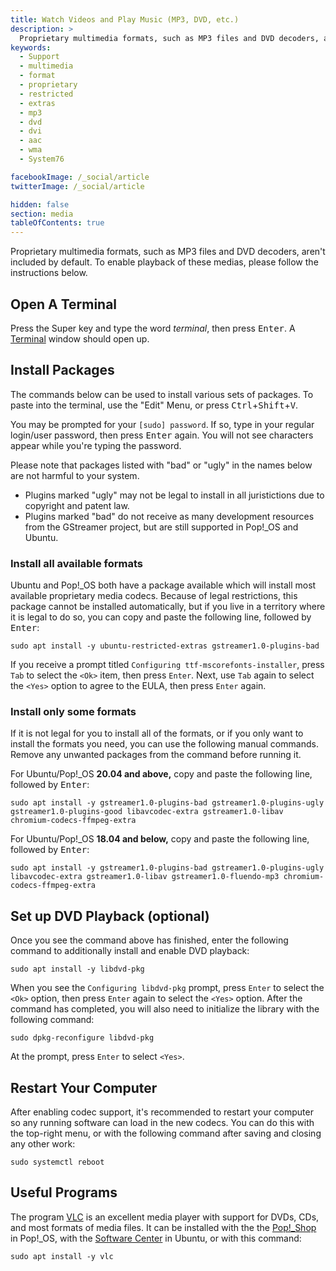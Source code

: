 ```yaml
---
title: Watch Videos and Play Music (MP3, DVD, etc.)
description: >
  Proprietary multimedia formats, such as MP3 files and DVD decoders, aren't included by default. To enable playback of these media, please see this document.
keywords:
  - Support
  - multimedia
  - format
  - proprietary
  - restricted
  - extras
  - mp3
  - dvd
  - dvi
  - aac
  - wma
  - System76

facebookImage: /_social/article
twitterImage: /_social/article

hidden: false
section: media
tableOfContents: true
---
```


Proprietary multimedia formats, such as MP3 files and DVD decoders, aren't included by default. To enable playback of these medias, please follow the instructions below.

## Open A Terminal

Press the Super key <kbd><font-awesome-icon :icon="['fab', 'ubuntu']"></font-awesome-icon></kbd> and type the word *terminal*, then press <kbd>Enter</kbd>. A <u>Terminal</u> window should open up.

## Install Packages

The commands below can be used to install various sets of packages. To paste into the terminal, use the "Edit" Menu, or press <kbd>Ctrl</kbd>+<kbd>Shift</kbd>+<kbd>V</kbd>.

You may be prompted for your `[sudo] password`. If so, type in your regular login/user password, then press <kbd>Enter</kbd> again. You will not see characters appear while you're typing the password.

Please note that packages listed with "bad" or "ugly" in the names below are not harmful to your system.

- Plugins marked "ugly" may not be legal to install in all juristictions due to copyright and patent law.
- Plugins marked "bad" do not receive as many development resources from the GStreamer project, but are still supported in Pop!\_OS and Ubuntu.

### Install all available formats

Ubuntu and Pop!\_OS both have a package available which will install most available proprietary media codecs. Because of legal restrictions, this package cannot be installed automatically, but if you live in a territory where it is legal to do so, you can copy and paste the following line, followed by <kbd>Enter</kbd>:

```
sudo apt install -y ubuntu-restricted-extras gstreamer1.0-plugins-bad
```

If you receive a prompt titled `Configuring ttf-mscorefonts-installer`, press `Tab` to select the `<Ok>` item, then press `Enter`. Next, use `Tab` again to select the `<Yes>` option to agree to the EULA, then press `Enter` again.

### Install only some formats

If it is not legal for you to install all of the formats, or if you only want to install the formats you need, you can use the following manual commands. Remove any unwanted packages from the command before running it.

For Ubuntu/Pop!\_OS **20.04 and above,** copy and paste the following line, followed by <kbd>Enter</kbd>:

```
sudo apt install -y gstreamer1.0-plugins-bad gstreamer1.0-plugins-ugly gstreamer1.0-plugins-good libavcodec-extra gstreamer1.0-libav chromium-codecs-ffmpeg-extra
```

For Ubuntu/Pop!\_OS **18.04 and below,** copy and paste the following line, followed by <kbd>Enter</kbd>:

```
sudo apt install -y gstreamer1.0-plugins-bad gstreamer1.0-plugins-ugly libavcodec-extra gstreamer1.0-libav gstreamer1.0-fluendo-mp3 chromium-codecs-ffmpeg-extra
```

## Set up DVD Playback (optional)

Once you see the command above has finished, enter the following command to additionally install and enable DVD playback:

```
sudo apt install -y libdvd-pkg
```

When you see the `Configuring libdvd-pkg` prompt, press `Enter` to select the `<Ok>` option, then press `Enter` again to select the `<Yes>` option. After the command has completed, you will also need to initialize the library with the following command:

```
sudo dpkg-reconfigure libdvd-pkg
```

At the prompt, press `Enter` to select `<Yes>`.

## Restart Your Computer

After enabling codec support, it's recommended to restart your computer so any running software can load in the new codecs. You can do this with the top-right menu, or with the following command after saving and closing any other work:

```
sudo systemctl reboot
```

## Useful Programs

The program <u>VLC</u> is an excellent media player with support for DVDs, CDs, and most formats of media files.  It can be installed with the the <u>Pop!\_Shop</u> in Pop!\_OS, with the <u>Software Center</u> in Ubuntu, or with this command:

```
sudo apt install -y vlc
```

